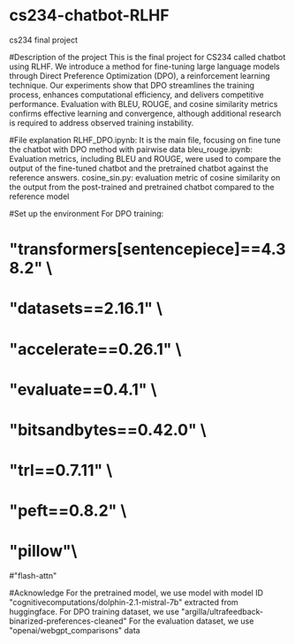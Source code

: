 # cs234-chatbot-RLHF
cs234 final project

#Description of the project
This is the final project for CS234 called chatbot using RLHF. We introduce a method for fine-tuning large language models through Direct Preference Optimization (DPO), a reinforcement learning technique. Our experiments show that DPO streamlines the training process, enhances computational efficiency, and delivers competitive performance. Evaluation with BLEU, ROUGE, and cosine similarity metrics confirms effective learning and convergence, although additional research is required to address observed training instability.


#File explanation
RLHF_DPO.ipynb: It is the main file, focusing on fine tune the chatbot with DPO method with pairwise data
bleu_rouge.ipynb: Evaluation metrics, including BLEU and ROUGE, were used to compare the output of the fine-tuned chatbot and the pretrained chatbot against the reference answers.
cosine_sin.py: evaluation metric of cosine similarity on the output from the post-trained and pretrained chatbot compared to the reference model

#Set up the environment
For DPO training: 
#  "transformers[sentencepiece]==4.38.2" \
#  "datasets==2.16.1" \
#  "accelerate==0.26.1" \
#  "evaluate==0.4.1" \
#  "bitsandbytes==0.42.0" \
#  "trl==0.7.11" \
#  "peft==0.8.2" \
#  "pillow"\
#"flash-attn"

#Acknowledge
For the pretrained model, we use model with model ID "cognitivecomputations/dolphin-2.1-mistral-7b" extracted from huggingface.
For DPO training dataset, we use "argilla/ultrafeedback-binarized-preferences-cleaned"
For the evaluation dataset, we use "openai/webgpt_comparisons" data
